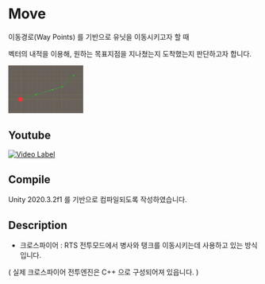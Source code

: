 # Move

이동경로(Way Points) 를 기반으로 유닛을 이동시키고자 할 때

벡터의 내적을 이용해, 원하는 목표지점을 지나쳤는지 도착했는지 판단하고자 합니다.

<img src="./Assets/Art/ScreenShot.png" width="30%" height="30%"></img>

## Youtube

[![Video Label](https://img.youtube.com/vi/jfJWLOvZgDE/0.jpg)](https://youtu.be/jfJWLOvZgDE)

## Compile

Unity 2020.3.2f1 를 기반으로 컴파일되도록 작성하였습니다.

## Description

- 크로스파이어 : RTS 전투모드에서 병사와 탱크를 이동시키는데 사용하고 있는 방식입니다.

( 실제 크로스파이어 전투엔진은 C++ 으로 구성되어져 있읍니다. )
